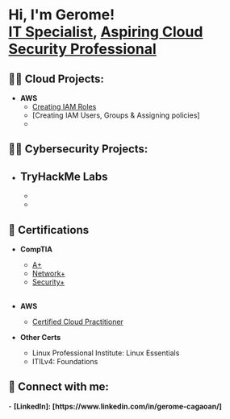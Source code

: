 <h1>Hi, I'm Gerome! <br/><a href="https://github.com/joshmadakor1">IT Specialist</a>, <a href="https://www.linkedin.com/in/gerome-cagaoan/"> Aspiring Cloud Security Professional</a>

<h2>👨‍💻 Cloud Projects:</h2>

- <b>AWS</b>
  - [Creating IAM Roles](https://github.com/geromeo808/Creating-IAM-Roles/blob/main/README.md)
  - [Creating IAM Users, Groups & Assigning policies]
  - 


<h2>👨‍💻 Cybersecurity Projects:</h2>

- <b>TryHackMe Labs</b>
  -
  -
  -


<h2>📄 Certifications</h2>

- <b>CompTIA</b>
  - [A+](https://www.credly.com/badges/7fdbfb69-0c96-463d-b86d-87102026ce1c/public_url)
  - [Network+](https://www.credly.com/badges/22aae2ac-c879-4b18-99d4-574eb3691fcd/public_url)
  - [Security+](https://www.credly.com/badges/70d25c2f-4991-4d33-9530-1e72b8dbca18/public_url)
    <br>
    <br>
- <b>AWS</b>
  - [Certified Cloud Practitioner](https://www.credly.com/badges/9b4c1977-0de8-47a9-b56d-aadc88ac1896/public_url)

- <b>Other Certs</b>
  - Linux Professional Institute: Linux Essentials
  - ITILv4: Foundations
    
    

<h2> 🤳 Connect with me:</h2>
- <b>[LinkedIn]: [https://www.linkedin.com/in/gerome-cagaoan/]</b>

